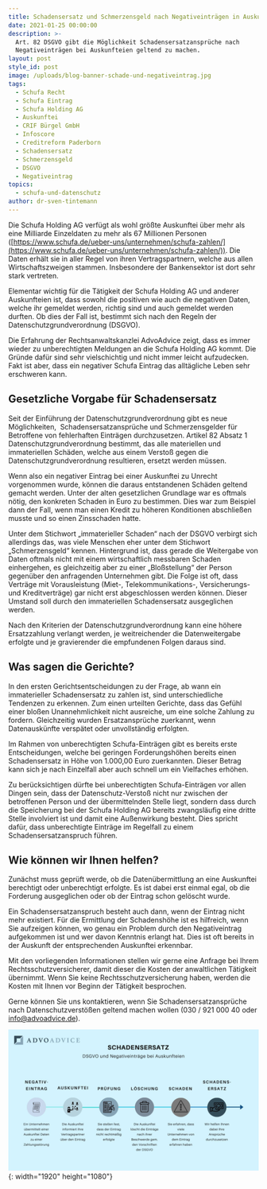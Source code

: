 ```yaml
---
title: Schadensersatz und Schmerzensgeld nach Negativeinträgen in Auskunfteien.
date: 2021-01-25 00:00:00
description: >-
  Art. 82 DSGVO gibt die Möglichkeit Schadensersatzansprüche nach
  Negativeinträgen bei Auskunfteien geltend zu machen.
layout: post
style_id: post
image: /uploads/blog-banner-schade-und-negativeintrag.jpg
tags:
  - Schufa Recht
  - Schufa Eintrag
  - Schufa Holding AG
  - Auskunftei
  - CRIF Bürgel GmbH
  - Infoscore
  - Creditreform Paderborn
  - Schadensersatz
  - Schmerzensgeld
  - DSGVO
  - Negativeintrag
topics:
  - schufa-und-datenschutz
author: dr-sven-tintemann
---
```


Die Schufa Holding AG verfügt als wohl grö&szlig;te Auskunftei über mehr als eine Milliarde Einzeldaten zu mehr als 67 Millionen Personen ([https://www.schufa.de/ueber-uns/unternehmen/schufa-zahlen/](https://www.schufa.de/ueber-uns/unternehmen/schufa-zahlen/)). Die Daten erhält sie in aller Regel von ihren Vertragspartnern, welche aus allen Wirtschaftszweigen stammen. Insbesondere der Bankensektor ist dort sehr stark vertreten. &nbsp;

Elementar wichtig für die Tätigkeit der Schufa Holding AG und anderer Auskunfteien ist, dass sowohl die positiven wie auch die negativen Daten, welche ihr gemeldet werden, richtig sind und auch gemeldet werden durften. Ob dies der Fall ist, bestimmt sich nach den Regeln der Datenschutzgrundverordnung (DSGVO).

Die Erfahrung der Rechtsanwaltskanzlei AdvoAdvice zeigt, dass es immer wieder zu unberechtigten Meldungen an die Schufa Holding AG kommt. Die Gründe dafür sind sehr vielschichtig und nicht immer leicht aufzudecken. Fakt ist aber, dass ein negativer Schufa Eintrag das alltägliche Leben sehr erschweren kann.

## **Gesetzliche Vorgabe für Schadensersatz**

Seit der Einführung der Datenschutzgrundverordnung gibt es neue Möglichkeiten,&nbsp; Schadensersatzansprüche und Schmerzensgelder für Betroffene von fehlerhaften Einträgen durchzusetzen. Artikel 82 Absatz 1 Datenschutzgrundverordnung bestimmt, das alle materiellen und immateriellen Schäden, welche aus einem Versto&szlig; gegen die Datenschutzgrundverordnung resultieren, ersetzt werden müssen.

Wenn also ein negativer Eintrag bei einer Auskunftei zu Unrecht vorgenommen wurde, können die daraus entstandenen Schäden geltend gemacht werden. Unter der alten gesetzlichen Grundlage war es oftmals nötig, den konkreten Schaden in Euro zu bestimmen. Dies war zum Beispiel dann der Fall, wenn man einen Kredit zu höheren Konditionen abschlie&szlig;en musste und so einen Zinsschaden hatte.

Unter dem Stichwort „immaterieller Schaden“ nach der DSGVO verbirgt sich allerdings das, was viele Menschen eher unter dem Stichwort „Schmerzensgeld“ kennen. Hintergrund ist, dass gerade die Weitergabe von Daten oftmals nicht mit einem wirtschaftlich messbaren Schaden einhergehen, es gleichzeitig aber zu einer „Blo&szlig;stellung“ der Person gegenüber den anfragenden Unternehmen gibt. Die Folge ist oft, dass Verträge mit Vorausleistung (Miet-, Telekommunikations-, Versicherungs- und Kreditverträge) gar nicht erst abgeschlossen werden können. Dieser Umstand soll durch den immateriellen Schadensersatz ausgeglichen werden.

Nach den Kriterien der Datenschutzgrundverordnung kann eine höhere Ersatzzahlung verlangt werden, je weitreichender die Datenweitergabe erfolgte und je gravierender die empfundenen Folgen daraus sind.

## **Was sagen die Gerichte?**

In den ersten Gerichtsentscheidungen zu der Frage, ab wann ein immaterieller Schadensersatz zu zahlen ist, sind unterschiedliche Tendenzen zu erkennen. Zum einen urteilten Gerichte, dass das Gefühl einer blo&szlig;en Unannehmlichkeit nicht ausreiche, um eine solche Zahlung zu fordern. Gleichzeitig wurden Ersatzansprüche zuerkannt, wenn Datenauskünfte verspätet oder unvollständig erfolgten.

Im Rahmen von unberechtigten Schufa-Einträgen gibt es bereits erste Entscheidungen, welche bei geringen Forderungshöhen bereits einen Schadensersatz in Höhe von 1.000,00 Euro zuerkannten. Dieser Betrag kann sich je nach Einzelfall aber auch schnell um ein Vielfaches erhöhen.

Zu berücksichtigen dürfte bei unberechtigten Schufa-Einträgen vor allen Dingen sein, dass der Datenschutz-Versto&szlig; nicht nur zwischen der betroffenen Person und der übermittelnden Stelle liegt, sondern dass durch die Speicherung bei der Schufa Holding AG bereits zwangsläufig eine dritte Stelle involviert ist und damit eine Au&szlig;enwirkung besteht. Dies spricht dafür, dass unberechtigte Einträge im Regelfall zu einem Schadensersatzanspruch führen.

## **Wie können wir Ihnen helfen?**

Zunächst muss geprüft werde, ob die Datenübermittlung an eine Auskunftei berechtigt oder unberechtigt erfolgte. Es ist dabei erst einmal egal, ob die Forderung ausgeglichen oder ob der Eintrag schon gelöscht wurde.

Ein Schadensersatzanspruch besteht auch dann, wenn der Eintrag nicht mehr existiert. Für die Ermittlung der Schadenshöhe ist es hilfreich, wenn Sie aufzeigen können, wo genau ein Problem durch den Negativeintrag aufgekommen ist und wer davon Kenntnis erlangt hat. Dies ist oft bereits in der Auskunft der entsprechenden Auskunftei erkennbar.

Mit den vorliegenden Informationen stellen wir gerne eine Anfrage bei Ihrem Rechtsschutzversicherer, damit dieser die Kosten der anwaltlichen Tätigkeit übernimmt. Wenn Sie keine Rechtsschutzversicherung haben, werden die Kosten mit Ihnen vor Beginn der Tätigkeit besprochen.

Gerne können Sie uns kontaktieren, wenn Sie Schadensersatzansprüche nach Datenschutzverstö&szlig;en geltend machen wollen (030 / 921 000 40 oder info@advoadvice.de).

![](/uploads/dsgvo-schade-1.jpg){: width="1920" height="1080"}

